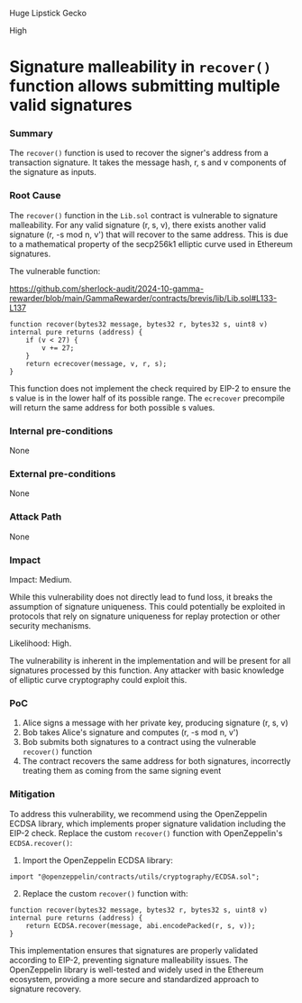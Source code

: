 Huge Lipstick Gecko

High

# Signature malleability in `recover()` function allows submitting multiple valid signatures

### Summary

The `recover()` function is used to recover the signer's address from a transaction signature. It takes the message hash, r, s and v components of the signature as inputs.

### Root Cause

The `recover()` function in the `Lib.sol` contract is vulnerable to signature malleability. For any valid signature (r, s, v), there exists another valid signature (r, -s mod n, v') that will recover to the same address. This is due to a mathematical property of the secp256k1 elliptic curve used in Ethereum signatures.

The vulnerable function:

<https://github.com/sherlock-audit/2024-10-gamma-rewarder/blob/main/GammaRewarder/contracts/brevis/lib/Lib.sol#L133-L137>

```solidity
function recover(bytes32 message, bytes32 r, bytes32 s, uint8 v) internal pure returns (address) {
    if (v < 27) {
        v += 27;
    }
    return ecrecover(message, v, r, s);
}
```

This function does not implement the check required by EIP-2 to ensure the s value is in the lower half of its possible range. The `ecrecover` precompile will return the same address for both possible s values.


### Internal pre-conditions

None

### External pre-conditions

None

### Attack Path

None

### Impact

Impact: Medium.

While this vulnerability does not directly lead to fund loss, it breaks the assumption of signature uniqueness. This could potentially be exploited in protocols that rely on signature uniqueness for replay protection or other security mechanisms.

Likelihood: High.

The vulnerability is inherent in the implementation and will be present for all signatures processed by this function. Any attacker with basic knowledge of elliptic curve cryptography could exploit this.


### PoC

1. Alice signs a message with her private key, producing signature (r, s, v)
2. Bob takes Alice's signature and computes (r, -s mod n, v')
3. Bob submits both signatures to a contract using the vulnerable `recover()` function
4. The contract recovers the same address for both signatures, incorrectly treating them as coming from the same signing event


### Mitigation

To address this vulnerability, we recommend using the OpenZeppelin ECDSA library, which implements proper signature validation including the EIP-2 check. Replace the custom `recover()` function with OpenZeppelin's `ECDSA.recover()`:

1. Import the OpenZeppelin ECDSA library:
```solidity
import "@openzeppelin/contracts/utils/cryptography/ECDSA.sol";
```

2. Replace the custom `recover()` function with:
```solidity
function recover(bytes32 message, bytes32 r, bytes32 s, uint8 v) internal pure returns (address) {
    return ECDSA.recover(message, abi.encodePacked(r, s, v));
}
```

This implementation ensures that signatures are properly validated according to EIP-2, preventing signature malleability issues. The OpenZeppelin library is well-tested and widely used in the Ethereum ecosystem, providing a more secure and standardized approach to signature recovery.